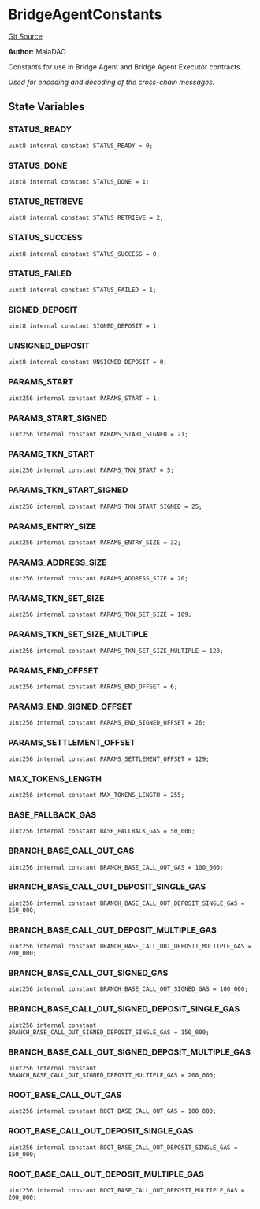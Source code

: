 # BridgeAgentConstants
[Git Source](https://github.com/Maia-DAO/2023-09-maia-remediations/blob/main/src/interfaces/BridgeAgentConstants.sol)

**Author:**
MaiaDAO

Constants for use in Bridge Agent and Bridge Agent Executor contracts.

*Used for encoding and decoding of the cross-chain messages.*


## State Variables
### STATUS_READY

```solidity
uint8 internal constant STATUS_READY = 0;
```


### STATUS_DONE

```solidity
uint8 internal constant STATUS_DONE = 1;
```


### STATUS_RETRIEVE

```solidity
uint8 internal constant STATUS_RETRIEVE = 2;
```


### STATUS_SUCCESS

```solidity
uint8 internal constant STATUS_SUCCESS = 0;
```


### STATUS_FAILED

```solidity
uint8 internal constant STATUS_FAILED = 1;
```


### SIGNED_DEPOSIT

```solidity
uint8 internal constant SIGNED_DEPOSIT = 1;
```


### UNSIGNED_DEPOSIT

```solidity
uint8 internal constant UNSIGNED_DEPOSIT = 0;
```


### PARAMS_START

```solidity
uint256 internal constant PARAMS_START = 1;
```


### PARAMS_START_SIGNED

```solidity
uint256 internal constant PARAMS_START_SIGNED = 21;
```


### PARAMS_TKN_START

```solidity
uint256 internal constant PARAMS_TKN_START = 5;
```


### PARAMS_TKN_START_SIGNED

```solidity
uint256 internal constant PARAMS_TKN_START_SIGNED = 25;
```


### PARAMS_ENTRY_SIZE

```solidity
uint256 internal constant PARAMS_ENTRY_SIZE = 32;
```


### PARAMS_ADDRESS_SIZE

```solidity
uint256 internal constant PARAMS_ADDRESS_SIZE = 20;
```


### PARAMS_TKN_SET_SIZE

```solidity
uint256 internal constant PARAMS_TKN_SET_SIZE = 109;
```


### PARAMS_TKN_SET_SIZE_MULTIPLE

```solidity
uint256 internal constant PARAMS_TKN_SET_SIZE_MULTIPLE = 128;
```


### PARAMS_END_OFFSET

```solidity
uint256 internal constant PARAMS_END_OFFSET = 6;
```


### PARAMS_END_SIGNED_OFFSET

```solidity
uint256 internal constant PARAMS_END_SIGNED_OFFSET = 26;
```


### PARAMS_SETTLEMENT_OFFSET

```solidity
uint256 internal constant PARAMS_SETTLEMENT_OFFSET = 129;
```


### MAX_TOKENS_LENGTH

```solidity
uint256 internal constant MAX_TOKENS_LENGTH = 255;
```


### BASE_FALLBACK_GAS

```solidity
uint256 internal constant BASE_FALLBACK_GAS = 50_000;
```


### BRANCH_BASE_CALL_OUT_GAS

```solidity
uint256 internal constant BRANCH_BASE_CALL_OUT_GAS = 100_000;
```


### BRANCH_BASE_CALL_OUT_DEPOSIT_SINGLE_GAS

```solidity
uint256 internal constant BRANCH_BASE_CALL_OUT_DEPOSIT_SINGLE_GAS = 150_000;
```


### BRANCH_BASE_CALL_OUT_DEPOSIT_MULTIPLE_GAS

```solidity
uint256 internal constant BRANCH_BASE_CALL_OUT_DEPOSIT_MULTIPLE_GAS = 200_000;
```


### BRANCH_BASE_CALL_OUT_SIGNED_GAS

```solidity
uint256 internal constant BRANCH_BASE_CALL_OUT_SIGNED_GAS = 100_000;
```


### BRANCH_BASE_CALL_OUT_SIGNED_DEPOSIT_SINGLE_GAS

```solidity
uint256 internal constant BRANCH_BASE_CALL_OUT_SIGNED_DEPOSIT_SINGLE_GAS = 150_000;
```


### BRANCH_BASE_CALL_OUT_SIGNED_DEPOSIT_MULTIPLE_GAS

```solidity
uint256 internal constant BRANCH_BASE_CALL_OUT_SIGNED_DEPOSIT_MULTIPLE_GAS = 200_000;
```


### ROOT_BASE_CALL_OUT_GAS

```solidity
uint256 internal constant ROOT_BASE_CALL_OUT_GAS = 100_000;
```


### ROOT_BASE_CALL_OUT_DEPOSIT_SINGLE_GAS

```solidity
uint256 internal constant ROOT_BASE_CALL_OUT_DEPOSIT_SINGLE_GAS = 150_000;
```


### ROOT_BASE_CALL_OUT_DEPOSIT_MULTIPLE_GAS

```solidity
uint256 internal constant ROOT_BASE_CALL_OUT_DEPOSIT_MULTIPLE_GAS = 200_000;
```


